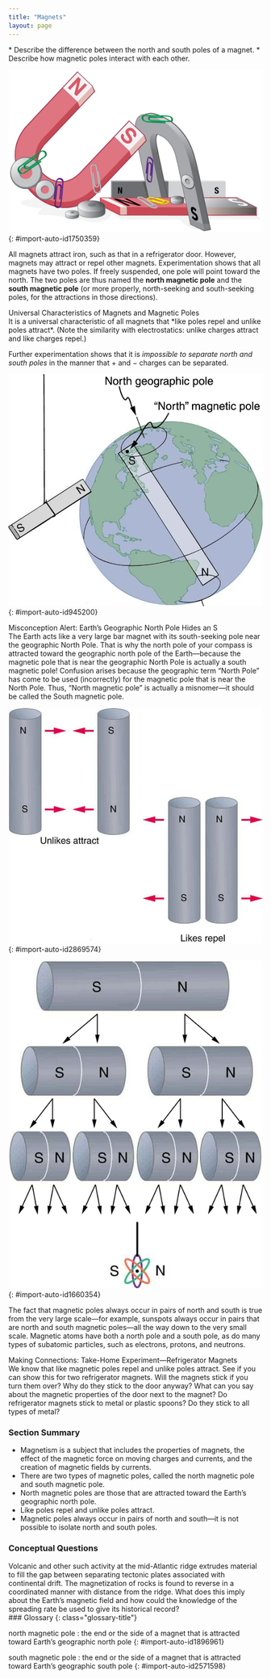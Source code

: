 ```yaml
---
title: "Magnets"
layout: page
---
```



<div class="abstract" markdown="1">
* Describe the difference between the north and south poles of a magnet.
* Describe how magnetic poles interact with each other.
</div>

 ![Bar magnets, horseshoe magnets, and disc-shaped magnets attract and repel each other. Metal paperclips stick to some of the magnets.](../resources/FIgure_23_01_01a.jpg "Magnets come in various shapes, sizes, and strengths. All have both a north pole and a south pole. There is never an isolated pole (a monopole)."){: #import-auto-id1750359}

All magnets attract iron, such as that in a refrigerator door. However, magnets may attract or repel other magnets. Experimentation shows that all magnets have two poles. If freely suspended, one pole will point toward the north. The two poles are thus named the **north magnetic pole** and the **south magnetic pole** (or more properly, north-seeking and south-seeking poles, for the attractions in those directions).

<div class="note" data-has-label="true" data-label="" markdown="1">
<div class="title">
Universal Characteristics of Magnets and Magnetic Poles
</div>
It is a universal characteristic of all magnets that *like poles repel and unlike poles attract*. (Note the similarity with electrostatics: unlike charges attract and like charges repel.)

Further experimentation shows that it is *impossible to separate north and south poles* in the manner that + and − charges can be separated.

</div>

 ![A globe of the Earth with a bar magnet inside it. The south pole of the bar magnet inside the globe is at the north magnetic pole and is near, but not exactly on, the north geographic pole. The north pole of the bar magnet inside the globe is near the south geographic pole. Another bar magnet hangs beside the globe. The north pole of this magnet is pointing toward the north pole of the globe (or the south pole of the magnet inside the globe).](../resources/Figure_23_01_02a.jpg "One end of a bar magnet is suspended from a thread that points toward north. The magnet&#x2019;s two poles are labeled N and S for north-seeking and south-seeking poles, respectively."){: #import-auto-id945200}

<div class="note" data-has-label="true" id="eip-21" data-label="" markdown="1">
<div class="title">
Misconception Alert: Earth’s Geographic North Pole Hides an S
</div>
The Earth acts like a very large bar magnet with its south-seeking pole near the geographic North Pole. That is why the north pole of your compass is attracted toward the geographic north pole of the Earth—because the magnetic pole that is near the geographic North Pole is actually a south magnetic pole! Confusion arises because the geographic term “North Pole” has come to be used (incorrectly) for the magnetic pole that is near the North Pole. Thus, “North magnetic pole” is actually a misnomer—it should be called the South magnetic pole.

</div>

![Two sets of bar magnets. The first set of magnets are oriented with the unlike poles adjacent to each other. Force arrows show that these magnets are pulling on each other. The second set of magnets is oriented with the like poles adjacent to each other. Force arrows show that these magnets are pushing each other away.](../resources/Figure_23_01_03a.jpg "Unlike poles attract, whereas like poles repel."){: #import-auto-id2869574}

![A bar magnet is split in half several times. The original magnet has a south pole and a north pole. Each time the magnet is split, each new half has both a south pole and a north pole.](../resources/Figure_23_01_04a.jpg "North and south poles always occur in pairs. Attempts to separate them result in more pairs of poles. If we continue to split the magnet, we will eventually get down to an iron atom with a north pole and a south pole&#x2014;these, too, cannot be separated."){: #import-auto-id1660354}

The fact that magnetic poles always occur in pairs of north and south is true from the very large scale—for example, sunspots always occur in pairs that are north and south magnetic poles—all the way down to the very small scale. Magnetic atoms have both a north pole and a south pole, as do many types of subatomic particles, such as electrons, protons, and neutrons.

<div class="note" data-has-label="true" data-label="" markdown="1">
<div class="title">
Making Connections: Take-Home Experiment—Refrigerator Magnets
</div>
We know that like magnetic poles repel and unlike poles attract. See if you can show this for two refrigerator magnets. Will the magnets stick if you turn them over? Why do they stick to the door anyway? What can you say about the magnetic properties of the door next to the magnet? Do refrigerator magnets stick to metal or plastic spoons? Do they stick to all types of metal?

</div>

### Section Summary

* Magnetism is a subject that includes the properties of magnets, the effect of the magnetic force on moving charges and currents, and the creation of magnetic fields by currents.
* There are two types of magnetic poles, called the north magnetic pole and south magnetic pole.
* North magnetic poles are those that are attracted toward the Earth’s geographic north pole.
* Like poles repel and unlike poles attract.
* Magnetic poles always occur in pairs of north and south—it is not possible to isolate north and south poles.

### Conceptual Questions

<div class="exercise" data-element-type="conceptual-questions">
<div class="problem" markdown="1">
Volcanic and other such activity at the mid-Atlantic ridge extrudes material to fill the gap between separating tectonic plates associated with continental drift. The magnetization of rocks is found to reverse in a coordinated manner with distance from the ridge. What does this imply about the Earth’s magnetic field and how could the knowledge of the spreading rate be used to give its historical record?

</div>
</div>

<div class="glossary" markdown="1">
### Glossary
{: class="glossary-title"}

north magnetic pole
: the end or the side of a magnet that is attracted toward Earth’s geographic north pole
{: #import-auto-id1896961}

south magnetic pole
: the end or the side of a magnet that is attracted toward Earth’s geographic south pole
{: #import-auto-id2571598}

</div>
